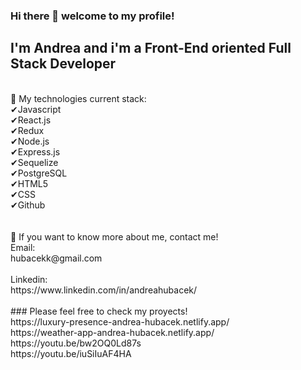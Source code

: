 ### Hi there 👋 welcome to my profile!

## I'm Andrea and i'm a Front-End oriented Full Stack Developer
<br>
🔸️ My technologies current stack:
<br>
✔Javascript
<br>
✔React.js
<br>
✔Redux
<br>
✔Node.js
<br>
✔Express.js
<br>
✔Sequelize
<br>
✔PostgreSQL
<br>
✔HTML5
<br>
✔CSS
<br>
✔Github
<br>
<br>
<br>
🔸️ If you want to know more about me, contact me!
<br>
Email:
<br>
hubacekk@gmail.com
<br>
<br>
Linkedin:
<br>
https://www.linkedin.com/in/andreahubacek/
<br>
<br>
### Please feel free to check my proyects! 
<br>
https://luxury-presence-andrea-hubacek.netlify.app/
<br>
https://weather-app-andrea-hubacek.netlify.app/
<br>
https://youtu.be/bw2OQ0Ld87s
<br>
https://youtu.be/iuSiIuAF4HA
